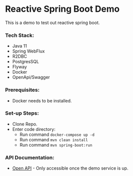 # Reactive Spring Boot Demo

This is a demo to test out reactive spring boot.

### Tech Stack:

- Java 11
- Spring WebFlux
- R2DBC
- PostgresSQL
- Flyway
- Docker
- OpenApi/Swagger

### Prerequisites:

- Docker needs to be installed.

### Set-up Steps:

- Clone Repo.
- Enter code directory:
    - Run command `docker-compose up -d`
    - Run command `mvn clean install`
    - Run command `mvn spring-boot:run`

### API Documentation:

 - [Open API](http://localhost:8080/swagger-ui.html) - Only accessible once the demo service is up.

